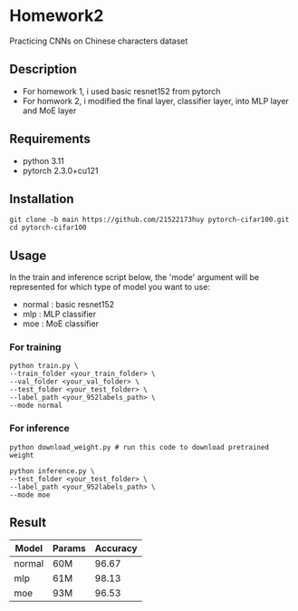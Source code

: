 # Homework2
Practicing CNNs on Chinese characters dataset

## Description
- For homework 1, i used basic resnet152 from pytorch
- For homwork 2, i modified the final layer, classifier layer, into MLP layer and MoE layer

## Requirements
- python 3.11
- pytorch 2.3.0+cu121

## Installation
```
git clone -b main https://github.com/21522173huy pytorch-cifar100.git
cd pytorch-cifar100
```

## Usage
In the train and inference script below, the 'mode' argument will be represented for which type of model you want to use: 
- normal : basic resnet152
- mlp : MLP classifier
- moe : MoE classifier
### For training

```
python train.py \
--train_folder <your_train_folder> \
--val_folder <your_val_folder> \
--test_folder <your_test_folder> \
--label_path <your_952labels_path> \
--mode normal
```
### For inference
```
python download_weight.py # run this code to download pretrained weight
```

```
python inference.py \
--test_folder <your_test_folder> \
--label_path <your_952labels_path> \
--mode moe
```

## Result 
|  Model | Params | Accuracy |
| -------- | ------- | -------- |
| normal  | 60M |96.67|
| mlp  |  61M|  98.13 |
| moe  |  93M| 96.53 |

